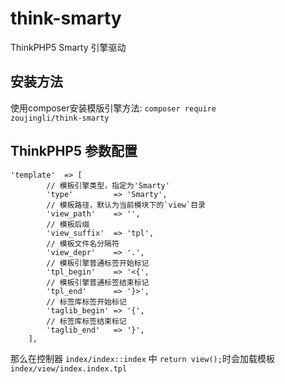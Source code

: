 # think-smarty
ThinkPHP5 Smarty 引擎驱动

## 安装方法

使用composer安装模版引擎方法: <code>composer require zoujingli/think-smarty</code>

## ThinkPHP5 参数配置

```
'template'  => [
        // 模板引擎类型，指定为'Smarty'
        'type'         => 'Smarty',
        // 模板路径，默认为当前模块下的`view`目录
        'view_path'    => '',
        // 模板后缀
        'view_suffix'  => 'tpl',
        // 模板文件名分隔符
        'view_depr'    => '.',
        // 模板引擎普通标签开始标记
        'tpl_begin'    => '<{',
        // 模板引擎普通标签结束标记
        'tpl_end'      => '}>',
        // 标签库标签开始标记
        'taglib_begin' => '{',
        // 标签库标签结束标记
        'taglib_end'   => '}',
    ],
```
那么在控制器 `index/index::index` 中 `return view();`时会加载模板 `index/view/index.index.tpl`